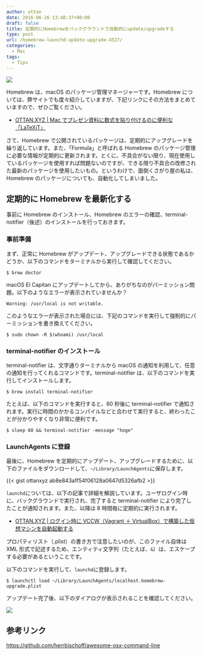```yaml
---
author: ottan
date: 2016-06-26 13:48:37+00:00
draft: false
title: 定期的にHomebrewをバックグラウンドで自動的にupdate/upgradeする
type: post
url: /homebrew-launchd-update-upgrade-4527/
categories:
  - Mac
tags:
  - Tips
---
```


![](/images/2016/06/160626-576fd72d2db44.jpg)

Homebrew は、macOS のパッケージ管理マネージャーです。Homebrew については、弊サイトでも度々紹介していますが、下記リンクにその方法をまとめていますので、ぜひご覧ください。

- [OTTAN.XYZ | Mac でプレゼン資料に数式を貼り付けるのに便利な「LaTeXiT」](/mac-latex-presentation-92/)

さて、Homebrew で公開されているパッケージは、定期的にアップグレードを繰り返しています。また、「Formula」と呼ばれる Homebrew のパッケージ管理に必要な情報が定期的に更新されます。とくに、不具合がない限り、現在使用しているパッケージを使用すれば問題ないのですが、できる限り不具合の改修された最新のパッケージを使用したいもの。というわけで、面倒くさがり屋の私は、Homebrew のパッケージについても、自動化してしまいました。

## 定期的に Homebrew を最新化する

事前に Homebrew のインストール、Homebrew のエラーの確認、terminal-notifier（後述）のインストールを行っておきます。

### 事前準備

まず、正常に Homebrew がアップデート、アップグレードできる状態であるかどうか、以下のコマンドをターミナルから実行して確認してください。

    $ brew doctor

macOS El Capitan にアップデートしてから、ありがちなのがパーミッション問題。以下のようなエラーが表示されていませんか？

    Warning: /usr/local is not writable.

このようなエラーが表示された場合には、下記のコマンドを実行して強制的にパーミッションを書き換えてください。

    $ sudo chown -R $(whoami) /usr/local

### terminal-notifier のインストール

terminal-notifier は、文字通りターミナルから macOS の通知を利用して、任意の通知を行ってくれるコマンドです。terminal-notifier は、以下のコマンドを実行してインストールします。

    $ brew install terminal-notifier

たとえば、以下のコマンドを実行すると、60 秒後に terminal-notifier で通知されます。実行に時間のかかるコンパイルなどと合わせて実行すると、終わったことが分かりやすくなり非常に便利です。

    $ sleep 60 && terminal-notifier -message "hoge"

### LaunchAgents に登録

最後に、Homebrew を定期的にアップデート、アップグレードするために、以下のファイルをダウンロードして、`~/Library/LaunchAgents`に保存します。

{{< gist ottanxyz ab8e843a1f54f06128a0647d5326afb2 >}}

`launchd`については、以下の記事で詳細を解説しています。ユーザログイン時に、バックグラウンドで実行され、完了すると terminal-notifier により完了したことが通知されます。また、以降は 8 時間毎に定期的に実行されます。

- [OTTAN.XYZ | ログイン時に VCCW（Vagrant ＋ VirtualBox）で構築した仮想マシンを自動起動する](/launchd-vagrant-hosts-update-4495/)

プロパティリスト（.plist）の書き方で注意したいのが、このファイル自体は XML 形式で記述するため、エンティティ文字列（たとえば、`&`）は、エスケープする必要があるということです。

以下のコマンドを実行して、`launchd`に登録します。

    $ launchctl load ~/Library/LaunchAgents/localhost.homebrew-upgrade.plist

アップデート完了後、以下のダイアログが表示されることを確認してください。

![](/images/2016/06/160626-576fdc5d0d71a.png)

## 参考リンク

https://github.com/herrbischoff/awesome-osx-command-line
